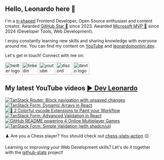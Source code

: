 ## Hello, Leonardo here 👋

I'm a [π-shaped](https://youtu.be/Dje_jaiMnYg) Frontend Developer, Open Source enthusiast and content creator. Awarded [GitHub Star 🌟](https://stars.github.com/profiles/Balastrong/) since 2023. Awarded [Microsoft MVP 🔷](https://mvp.microsoft.com/en-US/mvp/profile/51d820c5-949f-4961-aec5-09e34035cb24) since 2024 (Developer Tools, Web Development).

I enjoy constantly learning new skills and sharing knowledge with everyone around me. You can find my content on [YouTube](https://www.youtube.com/c/DevLeonardo?sub_confirmation=1) and [leonardomontini.dev](https://leonardomontini.dev).

Let's get in touch! Connect with me on:

<div align="left">
  <a href="https://twitter.com/Balastrong" target="_blank"><img src="https://raw.githubusercontent.com/maurodesouza/profile-readme-generator/master/src/assets/icons/social/twitter/default.svg" width="52" height="40" alt="twitter logo" /></a>
  <a href="https://www.linkedin.com/in/leonardo-montini/" target="_blank"><img src="https://raw.githubusercontent.com/maurodesouza/profile-readme-generator/master/src/assets/icons/social/linkedin/default.svg" width="52" height="40" alt="linkedin logo" /></a>
  <a href="https://www.youtube.com/c/DevLeonardo?sub_confirmation=1" target="_blank"><img src="https://raw.githubusercontent.com/maurodesouza/profile-readme-generator/master/src/assets/icons/social/youtube/default.svg" width="52" height="40" alt="youtube logo" /></a>
  <a href="https://discord.gg/bqwyEa6We6" target="_blank"><img src="https://raw.githubusercontent.com/maurodesouza/profile-readme-generator/master/src/assets/icons/social/discord/default.svg" width="52" height="40" alt="discord logo" /></a>
  <a href="https://dev.to/balastrong" target="_blank"><img src="https://raw.githubusercontent.com/maurodesouza/profile-readme-generator/master/src/assets/icons/social/devto/default.svg" width="52" height="40" alt="devto logo" /></a>
</div>

## My latest YouTube videos [▶️ Dev Leonardo](https://www.youtube.com/@DevLeonardo?sub_confirmation=1)

<!-- BEGIN YOUTUBE-CARDS -->
[![TanStack Router: Block navigation with unsaved changes](https://ytcards.demolab.com/?id=1yuvNOKb8S8&title=TanStack+Router%3A+Block+navigation+with+unsaved+changes&lang=en&timestamp=1718103601&background_color=%230d1117&title_color=%23ffffff&stats_color=%23dedede&max_title_lines=1&width=250&border_radius=5&duration=272 "TanStack Router: Block navigation with unsaved changes")](https://www.youtube.com/watch?v=1yuvNOKb8S8)
[![TanStack Form: Dynamic Arrays in React](https://ytcards.demolab.com/?id=0IPPHdjvrzk&title=TanStack+Form%3A+Dynamic+Arrays+in+React&lang=en&timestamp=1717498800&background_color=%230d1117&title_color=%23ffffff&stats_color=%23dedede&max_title_lines=1&width=250&border_radius=5&duration=413 "TanStack Form: Dynamic Arrays in React")](https://www.youtube.com/watch?v=0IPPHdjvrzk)
[![🌈 2 Colorful vscode Extensions to Paint your Workflow](https://ytcards.demolab.com/?id=bvaSo3tip2g&title=%F0%9F%8C%88+2+Colorful+vscode+Extensions+to+Paint+your+Workflow&lang=en&timestamp=1716894035&background_color=%230d1117&title_color=%23ffffff&stats_color=%23dedede&max_title_lines=1&width=250&border_radius=5&duration=219 "🌈 2 Colorful vscode Extensions to Paint your Workflow")](https://www.youtube.com/watch?v=bvaSo3tip2g)
[![TanStack Form: Advanced Validation in React](https://ytcards.demolab.com/?id=Pys2ExswZT0&title=TanStack+Form%3A+Advanced+Validation+in+React&lang=en&timestamp=1716289219&background_color=%230d1117&title_color=%23ffffff&stats_color=%23dedede&max_title_lines=1&width=250&border_radius=5&duration=485 "TanStack Form: Advanced Validation in React")](https://www.youtube.com/watch?v=Pys2ExswZT0)
[![GitHub README powering 4 Online Multiplayer Games](https://ytcards.demolab.com/?id=yXO9vhPuV1Y&title=GitHub+README+powering+4+Online+Multiplayer+Games&lang=en&timestamp=1715684448&background_color=%230d1117&title_color=%23ffffff&stats_color=%23dedede&max_title_lines=1&width=250&border_radius=5&duration=495 "GitHub README powering 4 Online Multiplayer Games")](https://www.youtube.com/watch?v=yXO9vhPuV1Y)
[![TanStack Form: Simple Validation (with shadcn/ui)](https://ytcards.demolab.com/?id=Pf1qn35bgjs&title=TanStack+Form%3A+Simple+Validation+%28with+shadcn%2Fui%29&lang=en&timestamp=1715079619&background_color=%230d1117&title_color=%23ffffff&stats_color=%23dedede&max_title_lines=1&width=250&border_radius=5&duration=496 "TanStack Form: Simple Validation (with shadcn/ui)")](https://www.youtube.com/watch?v=Pf1qn35bgjs)
<!-- END YOUTUBE-CARDS -->

♟️ Are you a Chess player? You should check out [chess-stats-action](https://github.com/Balastrong/chess-stats-action) 😉

Learning or improving your Web Development skills? Let's do it together with the [github-stats](https://github.com/Balastrong/github-stats) project!
